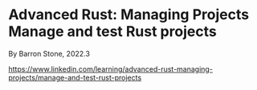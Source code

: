 # Advanced Rust: Managing Projects Manage and test Rust projects

By Barron Stone, 2022.3

https://www.linkedin.com/learning/advanced-rust-managing-projects/manage-and-test-rust-projects
